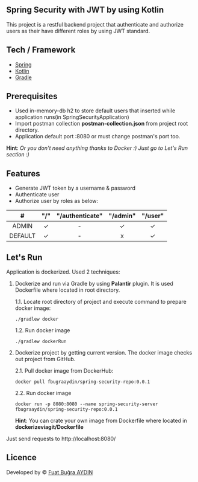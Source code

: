 ## Spring Security with JWT by using Kotlin
This project is a restful backend project that authenticate and authorize users as their have different roles by using JWT standard.  

## Tech / Framework
- [Spring](https://spring.io/)
- [Kotlin](https://kotlinlang.org/)
- [Gradle](https://gradle.org/)

## Prerequisites
- Used in-memory-db h2 to store default users that inserted while application runs(in SpringSecurityApplication)
- Import postman collection **postman-collection.json** from project root directory.
- Application default port :8080 or must change postman's port too.

**Hint**: *Or you don't need anything thanks to Docker :)  Just go to Let's Run section :)*

## Features
- Generate JWT token by a username & password
- Authenticate user
- Authorize user by roles as below:

|    #    | "/" | "/authenticate" | "/admin" | "/user" |
|:-------:|:---:|:---------------:|:--------:|:-------:|
|  ADMIN  |  ✓  |        -        |     ✓    |    ✓    |
| DEFAULT |  ✓  |        -        |     x    |    ✓    |

## Let's Run

Application is dockerized. Used 2 techniques:

1. Dockerize and run via Gradle by using **Palantir** plugin. It is used Dockerfile where located in root directory.

    1.1. Locate root directory of project and execute command to prepare docker image:
    ```
    ./gradlew docker
    ```
    1.2. Run docker image
    ```
    ./gradlew dockerRun
    ```

2. Dockerize project by getting current version. The docker image checks out project from GitHub.

    2.1. Pull docker image from DockerHub:
    ```
    docker pull fbugraaydin/spring-security-repo:0.0.1
    ```
    2.2. Run docker image
    ```
    docker run -p 8080:8080 --name spring-security-server fbugraaydin/spring-security-repo:0.0.1
    ```
    
    **Hint**: You can crate your own image from Dockerfile where located in **dockerizeviagit/Dockerfile**
    
Just send requests to http://localhost:8080/

## Licence
Developed by © [Fuat Buğra AYDIN](https://www.linkedin.com/in/fuatbugraaydin/)